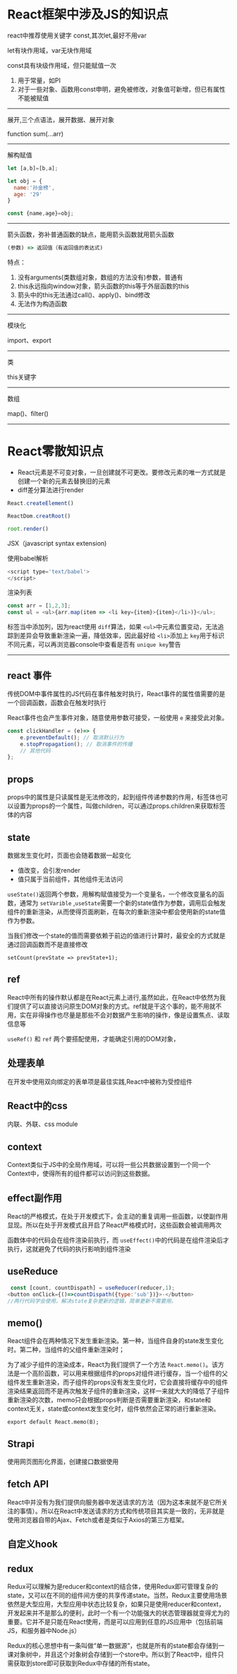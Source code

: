 # React框架中涉及JS的知识点

react中推荐使用关键字 const,其次let,最好不用var

let有块作用域，var无块作用域

const具有块级作用域，但只能赋值一次

1. 用于常量，如PI
2. 对于一些对象、函数用const申明，避免被修改，对象值可新增，但已有属性不能被赋值

---

展开,三个点语法，展开数据、展开对象

function sum(...arr)

---

解构赋值

```javascript
let [a,b]=[b,a];

let obj = {
  name:'孙金榜',
  age: '29'
}

const {name,age}=obj;
```

---

箭头函数，弥补普通函数的缺点，能用箭头函数就用箭头函数

```javascript
(参数) => 返回值（有返回值的表达式)
```

特点：

1. 没有arguments(类数组对象，数组的方法没有)参数，普通有
2. this永远指向window对象，箭头函数的this等于外层函数的this
3. 箭头中的this无法通过call()、apply()、bind修改
4. 无法作为构造函数

---

模块化

import、export

---

类

this关键字

---

数组

map()、filter()

---

# React零散知识点

* React元素是不可变对象，一旦创建就不可更改。要修改元素的唯一方式就是创建一个新的元素去替换旧的元素
* diff差分算法进行render

```javascript
React.createElement()

ReactDom.creatRoot()

root.render()
```

JSX（javascript syntax extension)

使用babel解析

```javascript
<script type='text/babel'>
</script>
```

渲染列表

```javascript
const arr = [1,2,3];
const ul = <ul>{arr.map(item => <li key={item}>{item}</li>)}</ul>;
```

标签当中添加列，因为react使用 `diff`算法，如果 `<ul>`中元素位置变动，无法追踪到差异会导致重新渲染一遍，降低效率，因此最好给 `<li>`添加上 `key`用于标识不同元素，可以再浏览器console中查看是否有 `unique key`警告

---

## react 事件

传统DOM中事件属性的JS代码在事件触发时执行，React事件的属性值需要的是一个回调函数，函数会在触发时执行

React事件也会产生事件对象，随意使用参数可接受，一般使用 `e` 来接受此对象。

```javascript
const clickHandler = (e)=> {
    e.preventDefault(); // 取消默认行为
    e.stopPropagation(); // 取消事件的传播
    // 其他代码
};
```

## props

props中的属性是只读属性是无法修改的，起到组件传递参数的作用，标签体也可以设置为props的一个属性，叫做children，可以通过props.children来获取标签体的内容

## state

数据发生变化时，页面也会随着数据一起变化

* 值改变，会引发render
* 值只属于当前组件，其他组件无法访问

`useState()`返回两个参数，用解构赋值接受为一个变量名，一个修改变量名的函数，通常为 `setVarible` ,`useState`需要一个新的state值作为参数，调用后会触发组件的重新渲染，从而使得页面刷新，在每次的重新渲染中都会使用新的state值作为参数。

当我们修改一个state的值而需要依赖于前边的值进行计算时，最安全的方式就是通过回调函数而不是直接修改

`setCount(prevState => prevState+1);`

## ref

React中所有的操作默认都是在React元素上进行,虽然如此，在React中依然为我们提供了可以直接访问原生DOM对象的方式。ref就是干这个事的，能不用就不用，实在非得操作也尽量是那些不会对数据产生影响的操作，像是设置焦点、读取信息等

`useRef()` 和 `ref` 两个要搭配使用，才能确定引用的DOM对象，

## 处理表单

在开发中使用双向绑定的表单项是最佳实践,React中被称为受控组件

## React中的css

内联、外联、css module

## context

Context类似于JS中的全局作用域，可以将一些公共数据设置到一个同一个Context中，使得所有的组件都可以访问到这些数据。

## effect副作用

React的严格模式，在处于开发模式下，会主动的重复调用一些函数，以使副作用显现。所以在处于开发模式且开启了React严格模式时，这些函数会被调用两次

函数体中的代码会在组件渲染前执行，而 `useEffect()`中的代码是在组件渲染后才执行，这就避免了代码的执行影响到组件渲染


## useReduce

```javascript
 const [count, countDispath] = useReducer(reducer,1);
<button onClick={()=>countDispath({type:'sub'})}>-</button>
//两行代码学会使用，解决state复杂更新的逻辑，简单更新不需要用。
```

## memo()

React组件会在两种情况下发生重新渲染。第一种，当组件自身的state发生变化时。第二种，当组件的父组件重新渲染时；

为了减少子组件的渲染成本，React为我们提供了一个方法 `React.memo()`。该方法是一个高阶函数，可以用来根据组件的props对组件进行缓存，当一个组件的父组件发生重新渲染，而子组件的props没有发生变化时，它会直接将缓存中的组件渲染结果返回而不是再次触发子组件的重新渲染，这样一来就大大的降低了子组件重新渲染的次数，memo只会根据props判断是否需要重新渲染，和state和context无关，state或context发生变化时，组件依然会正常的进行重新渲染。

`export default React.memo(B);`


## Strapi

使用网页图形化界面，创建接口数据使用

## fetch API

React中并没有为我们提供向服务器中发送请求的方法（因为这本来就不是它所关注的事情）。所以在React中发送请求的方式和传统项目其实是一致的，无非就是使用浏览器自带的Ajax、Fetch或者是类似于Axios的第三方框架。


## 自定义hook

## redux

Redux可以理解为是reducer和context的结合体，使用Redux即可管理复杂的state，又可以在不同的组件间方便的共享传递state。当然，Redux主要使用场景依然是大型应用，大型应用中状态比较复杂，如果只是使用reducer和context，开发起来并不是那么的便利，此时一个有一个功能强大的状态管理器就变得尤为的重要。它并不是只能在React使用，而是可以应用到任意的JS应用中（包括前端JS，和服务器中Node.js）

Redux的核心思想中有一条叫做“单一数据源”，也就是所有的state都会存储到一课对象树中，并且这个对象树会存储到一个store中。所以到了React中，组件只需获取到store即可获取到Redux中存储的所有state。
